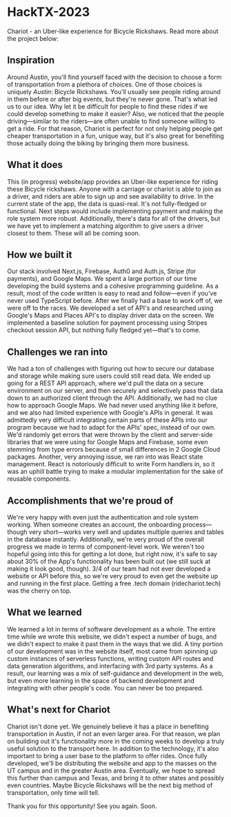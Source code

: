 # HackTX-2023

Chariot - an Uber-like experience for Bicycle Rickshaws. Read more about the project below:

## Inspiration

Around Austin, you'll find yourself faced with the decision to choose a form of transportation from a plethora of choices. One of those choices is uniquely _Austin_: Bicycle Rickshaws. You'll usually see people riding around in them before or after big events, but they're never gone. That's what led us to our idea. Why let it be difficult for people to find these rides if we could develop something to make it easier? Also, we noticed that the people driving—similar to the riders—are often unable to find someone willing to get a ride. For that reason, Chariot is perfect for not only helping people get cheaper transportation in a fun, unique way, but it's also great for benefiting those actually doing the biking by bringing them more business.

## What it does

This (in progress) website/app provides an Uber-like experience for riding these Bicycle rickshaws. Anyone with a carriage or chariot is able to join as a driver, and riders are able to sign up and see availability to drive. In the current state of the app, the data is quasi-real. It's not fully-fledged or functional. Next steps would include implementing payment and making the role system more robust. Additionally, there's data for all of the drivers, but we have yet to implement a matching algorithm to give users a driver closest to them. These will all be coming soon.

## How we built it

Our stack involved Next.js, Firebase, Auth0 and Auth.js, Stripe (for payments), and Google Maps. We spent a large portion of our time developing the build systems and a cohesive programming guideline. As a result, most of the code written is easy to read and follow—even if you've never used TypeScript before. After we finally had a base to work off of, we were off to the races. We developed a set of API's and researched using Google's Maps and Places API's to display driver data on the screen. We implemented a baseline solution for payment processing using Stripes checkout session API, but nothing fully fledged yet—that's to come.

## Challenges we ran into

We had a ton of challenges with figuring out how to secure our database and storage while making sure users could still read data. We ended up going for a REST API approach, where we'd pull the data on a secure environment on our server, and then securely and selectively pass that data down to an authorized client through the API. Additionally, we had no clue how to approach Google Maps. We had never used anything like it before, and we also had limited experience with Google's APIs in general. It was admittedly very difficult integrating certain parts of these APIs into our program because we had to adapt for the APIs' spec, instead of our own. We'd randomly get errors that were thrown by the client and server-side libraries that we were using for Google Maps and Firebase, some even stemming from type errors because of small differences in 2 Google Cloud packages. Another, very annoying issue, we ran into was React state management. React is notoriously difficult to write Form handlers in, so it was an uphill battle trying to make a modular implementation for the sake of reusable components.

## Accomplishments that we're proud of

We're very happy with even just the authentication and role system working. When someone creates an account, the onboarding process—though very short—works very well and updates multiple queries and tables in the database instantly. Additionally, we're very proud of the overall progress we made in terms of component-level work. We weren't too hopeful going into this for getting a lot done, but right now, it's safe to say about 30% of the App's functionality has been built out (we still suck at making it look good, though). 3/4 of our team had not ever developed a website or API before this, so we're very proud to even get the website up and running in the first place. Getting a free .tech domain (ridechariot.tech) was the cherry on top.

## What we learned

We learned a lot in terms of software development as a whole. The entire time while we wrote this website, we didn't expect a number of bugs, and we didn't expect to make it past them in the ways that we did. A tiny portion of our development was in the website itself, most came from spinning up custom instances of serverless functions, writing custom API routes and data generation algorithms, and interfacing with 3rd party systems. As a result, our learning was a mix of self-guidance and development in the web, but even more learning in the space of backend development and integrating with other people's code. You can never be too prepared.

## What's next for Chariot

Chariot isn't done yet. We genuinely believe it has a place in benefiting transportation in Austin, if not an even larger area. For that reason, we plan on building out it's functionality more in the coming weeks to develop a truly useful solution to the transport here. In addition to the technology, it's also important to bring a user base to the platform to offer rides. Once fully developed, we'll be distributing the website and app to the masses on the UT campus and in the greater Austin area. Eventually, we hope to spread this further than campus and Texas, and bring it to other states and possibly even countries. Maybe Bicycle Rickshaws will be the next big method of transportation, only time will tell.

Thank you for this opportunity! See you again. Soon.

